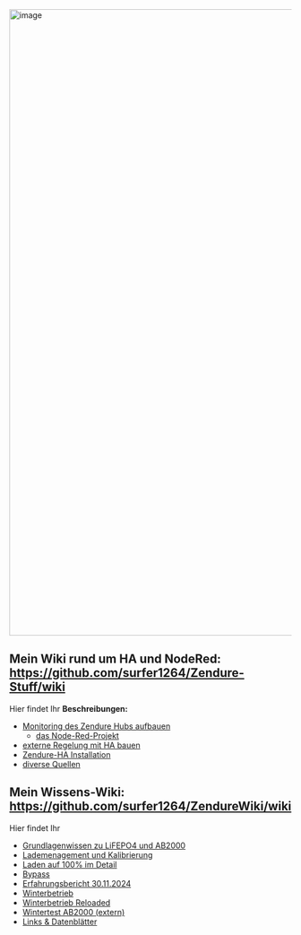 
<img width="1118" alt="image" src="https://github.com/user-attachments/assets/9d3821af-6bda-42b6-95e7-b6a41e40c868" />



## Mein Wiki rund um HA und NodeRed: https://github.com/surfer1264/Zendure-Stuff/wiki
Hier findet Ihr
**Beschreibungen:**
* [Monitoring des Zendure Hubs aufbauen](https://github.com/surfer1264/Zendure-Stuff/wiki/AB2000-Überwachung-mit-HA-und-NodeRed)
  * [das Node-Red-Projekt](https://github.com/surfer1264/Zendure-Stuff/wiki/Das-Node-Red-Projekt)
* [externe Regelung mit HA bauen](https://github.com/surfer1264/Zendure-Stuff/wiki/Regelung-zur-Nulleinspeisung-Nullbezug)
* [Zendure-HA Installation](https://github.com/surfer1264/Zendure-Stuff/wiki/Install-Zendure-HA)
* [diverse Quellen](https://github.com/surfer1264/Zendure-Stuff/wiki/Linksammlung)

  
## Mein Wissens-Wiki: https://github.com/surfer1264/ZendureWiki/wiki
Hier findet Ihr 
* [Grundlagenwissen zu LiFEPO4 und AB2000](https://github.com/surfer1264/ZendureWiki/wiki/Der-AB2000)
* [Lademenagement und Kalibrierung](https://github.com/surfer1264/ZendureWiki/wiki/Lademanagement-und-Kalibrierung)
* [Laden auf 100% im Detail](https://github.com/surfer1264/ZendureWiki/wiki/Laden-auf-100%25-‐-Details)
* [Bypass](https://github.com/surfer1264/Zendurewiki/wiki/ByPass)
* [Erfahrungsbericht 30.11.2024](https://github.com/surfer1264/ZendureWiki/wiki/Erfahrungsbericht-30.11.2024)
* [Winterbetrieb](https://github.com/surfer1264/ZendureWiki/wiki/Winterbetrieb)
* [Winterbetrieb Reloaded](https://github.com/surfer1264/ZendureWiki/wiki/Winterbetrieb-Reloaded)
* [Wintertest AB2000 (extern)](https://www.smartzone.de/zendure-ab2000-akku-test/)
* [Links & Datenblätter](https://github.com/surfer1264/ZendureWiki/wiki/Links)
